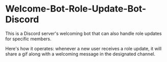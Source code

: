 # Welcome-Bot-Role-Update-Bot-Discord

This is a Discord server's welcoming bot that can also handle role updates for specific members.

Here's how it operates: whenever a new user receives a role update, it will share a gif along with a welcoming message in the designated channel.



